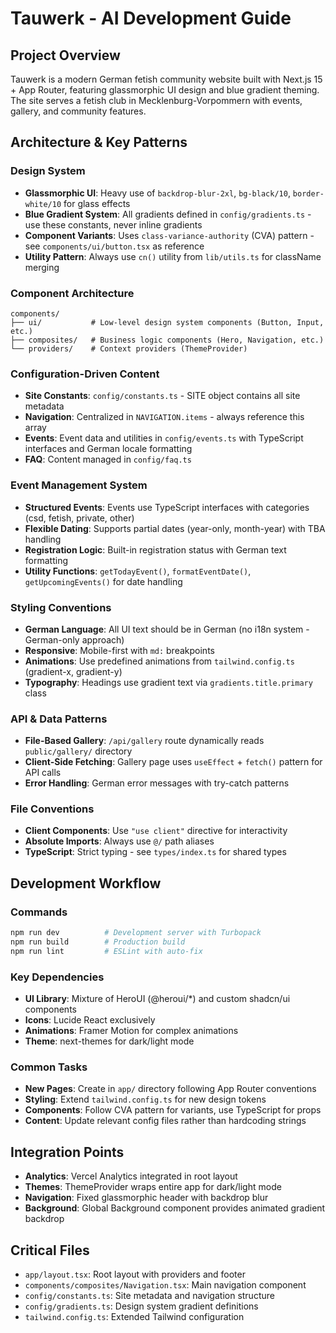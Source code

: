 # Tauwerk - AI Development Guide

## Project Overview
Tauwerk is a modern German fetish community website built with Next.js 15 + App Router, featuring glassmorphic UI design and blue gradient theming. The site serves a fetish club in Mecklenburg-Vorpommern with events, gallery, and community features.

## Architecture & Key Patterns

### Design System
- **Glassmorphic UI**: Heavy use of `backdrop-blur-2xl`, `bg-black/10`, `border-white/10` for glass effects
- **Blue Gradient System**: All gradients defined in `config/gradients.ts` - use these constants, never inline gradients
- **Component Variants**: Uses `class-variance-authority` (CVA) pattern - see `components/ui/button.tsx` as reference
- **Utility Pattern**: Always use `cn()` utility from `lib/utils.ts` for className merging

### Component Architecture
```
components/
├── ui/           # Low-level design system components (Button, Input, etc.)
├── composites/   # Business logic components (Hero, Navigation, etc.)  
└── providers/    # Context providers (ThemeProvider)
```

### Configuration-Driven Content
- **Site Constants**: `config/constants.ts` - SITE object contains all site metadata
- **Navigation**: Centralized in `NAVIGATION.items` - always reference this array
- **Events**: Event data and utilities in `config/events.ts` with TypeScript interfaces and German locale formatting
- **FAQ**: Content managed in `config/faq.ts`

### Event Management System
- **Structured Events**: Events use TypeScript interfaces with categories (csd, fetish, private, other)
- **Flexible Dating**: Supports partial dates (year-only, month-year) with TBA handling
- **Registration Logic**: Built-in registration status with German text formatting
- **Utility Functions**: `getTodayEvent()`, `formatEventDate()`, `getUpcomingEvents()` for date handling

### Styling Conventions
- **German Language**: All UI text should be in German (no i18n system - German-only approach)
- **Responsive**: Mobile-first with `md:` breakpoints
- **Animations**: Use predefined animations from `tailwind.config.ts` (gradient-x, gradient-y)
- **Typography**: Headings use gradient text via `gradients.title.primary` class

### API & Data Patterns
- **File-Based Gallery**: `/api/gallery` route dynamically reads `public/gallery/` directory
- **Client-Side Fetching**: Gallery page uses `useEffect` + `fetch()` pattern for API calls
- **Error Handling**: German error messages with try-catch patterns

### File Conventions
- **Client Components**: Use `"use client"` directive for interactivity
- **Absolute Imports**: Always use `@/` path aliases
- **TypeScript**: Strict typing - see `types/index.ts` for shared types

## Development Workflow

### Commands
```bash
npm run dev          # Development server with Turbopack
npm run build        # Production build
npm run lint         # ESLint with auto-fix
```

### Key Dependencies
- **UI Library**: Mixture of HeroUI (@heroui/*) and custom shadcn/ui components
- **Icons**: Lucide React exclusively
- **Animations**: Framer Motion for complex animations
- **Theme**: next-themes for dark/light mode

### Common Tasks
- **New Pages**: Create in `app/` directory following App Router conventions
- **Styling**: Extend `tailwind.config.ts` for new design tokens
- **Components**: Follow CVA pattern for variants, use TypeScript for props
- **Content**: Update relevant config files rather than hardcoding strings

## Integration Points
- **Analytics**: Vercel Analytics integrated in root layout
- **Themes**: ThemeProvider wraps entire app for dark/light mode
- **Navigation**: Fixed glassmorphic header with backdrop blur
- **Background**: Global Background component provides animated gradient backdrop

## Critical Files
- `app/layout.tsx`: Root layout with providers and footer
- `components/composites/Navigation.tsx`: Main navigation component
- `config/constants.ts`: Site metadata and navigation structure
- `config/gradients.ts`: Design system gradient definitions
- `tailwind.config.ts`: Extended Tailwind configuration